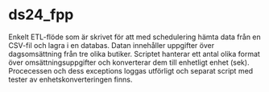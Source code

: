 # ds24_fpp
Enkelt ETL-flöde som är skrivet för att med schedulering hämta data från en CSV-fil och lagra i en databas.
Datan innehåller uppgifter över dagsomsättning från tre olika butiker.
Scriptet hanterar ett antal olika format över omsättningsuppgifter och konverterar dem till enhetligt enhet (sek).
Procecessen och dess exceptions loggas utförligt och separat script med tester av enhetskonverteringen finns.


